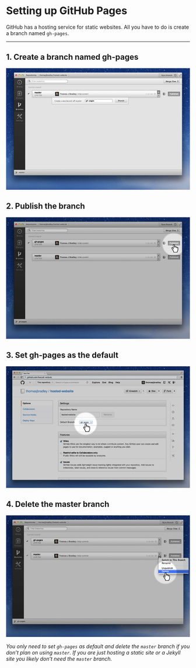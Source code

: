 # Setting up GitHub Pages

GitHub has a hosting service for static websites. All you have to do is create a branch named `gh-pages`.

---

## 1. Create a branch named gh-pages

![](gh-pages.jpg)

## 2. Publish the branch

![](publish.jpg)

## 3. Set gh-pages as the default

![](default.jpg)

## 4. Delete the master branch

![](delete.jpg)

*You only need to set `gh-pages` as default and delete the `master` branch if you don’t plan on using `master`. If you are just hosting a static site or a Jekyll site you likely don’t need the `master` branch.*
